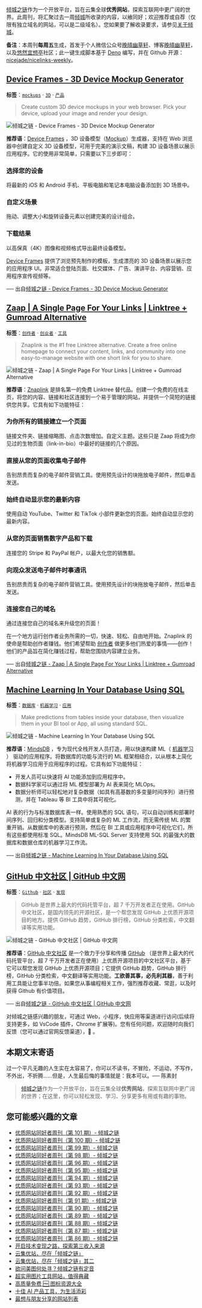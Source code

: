 [倾城之链](https://link.niceshare.site/)作为一个开放平台，旨在云集全球**优秀网站**，探索互联网中更广阔的世界。此周刊，将汇聚过去一周[倾城](https://site.lovejade.cn/?utm_source=weekly)所收录的内容，以飨同好；欢迎推荐或自荐（仅限有独立域名的网站，可以是二级域名）。您如果要了解收录要求，请参见[关于倾城](https://site.lovejade.cn/about?utm_source=weekly)。

**备注**：本周刊**每周五**生成，首发于个人微信公众号[晚晴幽草轩](https://mp.weixin.qq.com/mp/appmsgalbum?__biz=MzI5MDIwMzM2Mg==&action=getalbum&album_id=1530765143352082433&scene=173&from_msgid=2650641087&from_itemidx=1&count=3#wechat_redirect)、博客[晚晴幽草轩](https://www.jeffjade.com)，以及[悠然宜想亭](https://forum.lovejade.cn/)社区；此一键生成脚本基于 [Deno](https://site.lovejade.cn/post/602d30aad099ff5688618591) 编写，并在 Github 开源：[nicejade/nicelinks-weekly](https://github.com/nicejade/nicelinks-weekly)。

## [Device Frames - 3D Device Mockup Generator](https://site.lovejade.cn/post/63d343a5ac46415757ac5a55)

**标签**：[`mockups`](https://site.lovejade.cn/tags/mockups) · [`3D`](https://site.lovejade.cn/tags/3D) · [`产品`](https://site.lovejade.cn/tags/产品)

> Create custom 3D device mockups in your web browser. Pick your device, upload your image and render your design.

![倾城之链 - Device Frames - 3D Device Mockup Generator](https://nicelinks.oss-cn-shenzhen.aliyuncs.com/deviceframes.com.png?x-oss-process=style/png2jpg)

**推荐语**：[Device Frames](https://deviceframes.com/) ，3D 设备模型（[Mockup](https://site.lovejade.cn/tags/mockups)）生成器，支持在 Web 浏览器中创建自定义 3D 设备模型，可用于完美的演示文稿，构建 3D 设备场景以展示应用程序。它的使用非常简单，只需要以下三步即可：

### 选择您的设备

将最新的 iOS 和 Android 手机、平板电脑和笔记本电脑设备添加到 3D 场景中。

### 自定义场景

拖动、调整大小和旋转设备元素以创建完美的设计组合。

### 下载结果

以高保真（4K）图像和视频格式导出最终设备模型。

[Device Frames](https://deviceframes.com/) 提供了浏览预先制作的模板，生成漂亮的 3D 设备场景以展示您的应用程序 UI。非常适合登陆页面、社交媒体、广告、演讲平台、内容营销、应用程序宣传视频等。

── 出自[倾城之链 - Device Frames - 3D Device Mockup Generator](https://site.lovejade.cn/post/63d343a5ac46415757ac5a55)

## [Zaap | A Single Page For Your Links | Linktree + Gumroad Alternative](https://site.lovejade.cn/post/63d1559aac46415757ac4ebe)

**标签**：[`创作者`](https://site.lovejade.cn/tags/创作者) · [`创业者`](https://site.lovejade.cn/tags/创业者) · [`工具`](https://site.lovejade.cn/tags/工具)

> Znaplink is the #1 free Linktree alternative. Create a free online homepage to connect your content, links, and community into one easy-to-manage website with one short link for you to share.

![倾城之链 - Zaap | A Single Page For Your Links | Linktree + Gumroad Alternative](https://nicelinks.oss-cn-shenzhen.aliyuncs.com/www.zaap.ai.png?x-oss-process=style/png2jpg)

**推荐语**：[Znaplink](https://www.zaap.ai/) 是排名第一的免费 Linktree 替代品。创建一个免费的在线主页，将您的内容、链接和社区连接到一个易于管理的网站，并提供一个简短的链接供您共享。它具有如下功能特征：

### 为你所有的链接建立一个页面

链接文件夹、链接缩略图、点击次数增加。自定义主题。这些只是 Zaap 将成为你见过的生物页面（link-in-bio）中最好的链接的几个原因。

### 直接从您的页面收集电子邮件

告别昂贵而复杂的电子邮件营销工具。使用预先设计的块拖放电子邮件，然后单击发送。

### 始终自动显示您的最新内容

使用自动 YouTube、Twitter 和 TikTok 小部件更新您的页面。始终自动显示您的最新内容。

### 从您的页面销售数字产品和下载

连接您的 Stripe 和 PayPal 帐户，以最大化您的销售额。

### 向观众发送电子邮件时事通讯

告别昂贵而复杂的电子邮件营销工具。使用预先设计的块拖放电子邮件，然后单击发送。

### 连接您自己的域名

通过连接您自己的域名来升级您的页面！

在一个地方运行创作者业务所需的一切，快速、轻松、自由地开始。Znaplink 的使命是帮助创作者赚钱。他们希望帮助 [创作者](https://site.lovejade.cn/tags/创作者) 做更多他们热爱的事情——创作！他们的产品旨在简化赚钱过程，帮助您围绕内容建立业务。

── 出自[倾城之链 - Zaap | A Single Page For Your Links | Linktree + Gumroad Alternative](https://site.lovejade.cn/post/63d1559aac46415757ac4ebe)

## [Machine Learning In Your Database Using SQL](https://site.lovejade.cn/post/63d14f5dac46415757ac4d70)

**标签**：[`数据库`](https://site.lovejade.cn/tags/数据库) · [`机器学习`](https://site.lovejade.cn/tags/机器学习) · [`应用`](https://site.lovejade.cn/tags/应用)

> Make predictions from tables inside your database, then visualize them in your BI tool or App, all using standard SQL.

![倾城之链 - Machine Learning In Your Database Using SQL](https://nicelinks.oss-cn-shenzhen.aliyuncs.com/mindsdb.com.png?x-oss-process=style/png2jpg)

**推荐语**：[MindsDB](https://mindsdb.com/) ，专为现代全栈开发人员打造，用以快速构建 ML（ [机器学习](https://site.lovejade.cn/tags/机器学习) ） 驱动的应用程序。将数据库的功能与流行的 ML 框架相结合，以从根本上简化将机器学习应用于应用程序的过程。它具有如下功能特征：

- 开发人员可以快速将 AI 功能添加到应用程序中。
- 数据科学家可以通过将 ML 模型部署为 AI 表来简化 MLOps。
- 数据分析师可以轻松地对复杂数据（如具有高基数的多变量时间序列）进行预测，并在 Tableau 等 BI 工具中将其可视化。

AI 表的行为与标准数据库表一样。使用熟悉的 SQL 语句，可以自动训练和部署时间序列、回归和分类模型。支持简单或复杂的 ML 工作流，而无需传统 ML 的繁重开销。从数据库中的表进行预测，然后在 BI 工具或应用程序中可视化它们，所有这些都使用标准 SQL。MindsDB ML-SQL Server 支持使用 SQL 的最强大的数据库和数据仓库的机器学习工作流。

── 出自[倾城之链 - Machine Learning In Your Database Using SQL](https://site.lovejade.cn/post/63d14f5dac46415757ac4d70)

## [GitHub 中文社区 | GitHub 中文网](https://site.lovejade.cn/post/63d11c2bac46415757ac4b71)

**标签**：[`Github`](https://site.lovejade.cn/tags/Github) · [`社区`](https://site.lovejade.cn/tags/社区) · [`发现`](https://site.lovejade.cn/tags/发现)

> GitHub 是世界上最大的代码托管平台，超 7 千万开发者正在使用。GitHub 中文社区，是国内领先的开源社区，是一个帮您发现 GitHub 上优质开源项目的地方。提供 GitHub 趋势，GitHub 排行榜，GitHub 分类检索，中文翻译等实用功能。

![倾城之链 - GitHub 中文社区 | GitHub 中文网](https://nicelinks.oss-cn-shenzhen.aliyuncs.com/www.githubs.cn.png?x-oss-process=style/png2jpg)

**推荐语**：[GitHub 中文社区](https://www.githubs.cn/) 是一个致力于分享和传播 [GitHub](https://site.lovejade.cn/tags/GitHub) （是世界上最大的代码托管平台，超 7 千万开发者正在使用）上优质开源项目的中文社区平台，基于它可以帮您发现 GitHub 上优质开源项目；它提供 GitHub 趋势，GitHub 排行榜，GitHub 分类检索，中文翻译等实用功能。**工欲善其事，必先利其器**，善于利用工具能让您事半功倍。如果您从事编程相关工作，强烈推荐收藏、常逛，以及时获得 Github 有价值项目。

── 出自[倾城之链 - GitHub 中文社区 | GitHub 中文网](https://site.lovejade.cn/post/63d11c2bac46415757ac4b71)

对倾城之链感兴趣的朋友，可通过 Web，小程序，快应用等渠道进行访问(后续将支持更多，如 VsCode 插件，Chrome 扩展等)。您有任何问题，欢迎随时向我们反馈（您可以通过官网反馈渠道），🤲 。

## 本期文末寄语

过一个平凡无趣的人生实在太容易了，你可以不读书，不冒险，不运动，不写作，不外出，不折腾……但是，人生最后悔的事情就是：我本可以。── 陈素封

> [倾城之链](https://link.niceshare.site/)作为一个开放平台，旨在云集全球**优秀网站**，探索互联网中更广阔的世界；在这里，你可以轻松发现、学习、分享更多有用或有趣的事物。

## 您可能感兴趣的文章

- [优质网站同好者周刊（第 101 期）- 倾城之链](https://link.niceshare.site/weekly-101/)
- [优质网站同好者周刊（第 100 期）- 倾城之链](https://link.niceshare.site/weekly-100/)
- [优质网站同好者周刊（第 99 期）- 倾城之链](https://link.niceshare.site/weekly-099/)
- [优质网站同好者周刊（第 98 期）- 倾城之链](https://link.niceshare.site/weekly-098/)
- [优质网站同好者周刊（第 96 期）- 倾城之链](https://link.niceshare.site/weekly-096/)
- [优质网站同好者周刊（第 95 期）- 倾城之链](https://link.niceshare.site/weekly-095/)
- [优质网站同好者周刊（第 94 期）- 倾城之链](https://link.niceshare.site/weekly-094/)
- [优质网站同好者周刊（第 93 期）- 倾城之链](https://link.niceshare.site/weekly-093/)
- [优质网站同好者周刊（第 92 期）- 倾城之链](https://link.niceshare.site/weekly-092/)
- [优质网站同好者周刊（第 91 期）- 倾城之链](https://link.niceshare.site/weekly-091/)
- [优质网站同好者周刊（第 90 期）- 倾城之链](https://link.niceshare.site/weekly-090/)
- [优质网站同好者周刊（第 89 期）- 倾城之链](https://link.niceshare.site/weekly-089/)
- [优质网站同好者周刊（第 88 期）- 倾城之链](https://link.niceshare.site/weekly-088/)
- [优质网站同好者周刊（第 87 期）- 倾城之链](https://link.niceshare.site/weekly-087/)
- [优质网站同好者周刊（第 86 期）- 倾城之链](https://link.niceshare.site/weekly-086/)
- [开启技术变现之路，探索第三收入来源](https://www.jeffjade.com/2020/11/17/173-talk-about-nice-links/)
- [云集优站，尽在「倾城之链」](https://www.jeffjade.com/2017/12/31/136-talk-about-nicelinks-site/)
- [云集优站，尽在「倾城之链」其二](https://www.jeffjade.com/2018/12/23/146-talk-about-nice-links/)
- [欲问美图何处寻？倾城之链有定音](https://www.jeffjade.com/2019/02/17/151-aweome-beautiful-picture-website-list/ "欲问美图何处寻？倾城之链有定音")
- [超实用图片工具网站，值得典藏](https://www.jeffjade.com/2020/07/27/165-aweome-picture-tool-website-list/)
- [高质量免费 🆓 图标资源大全](https://www.jeffjade.com/2020/09/11/169-high-quality-free-icon-resource-collection/)
- [十佳 AI 产品工具，为生活添彩](https://www.jeffjade.com/2020/09/23/170-list-of-top-20-ai-product-tools/)
- [最想与朋友分享的网站列表](https://www.jeffjade.com/2020/09/01/168-list-of-websites-i-most-want-to-share-with-my-friends/)
